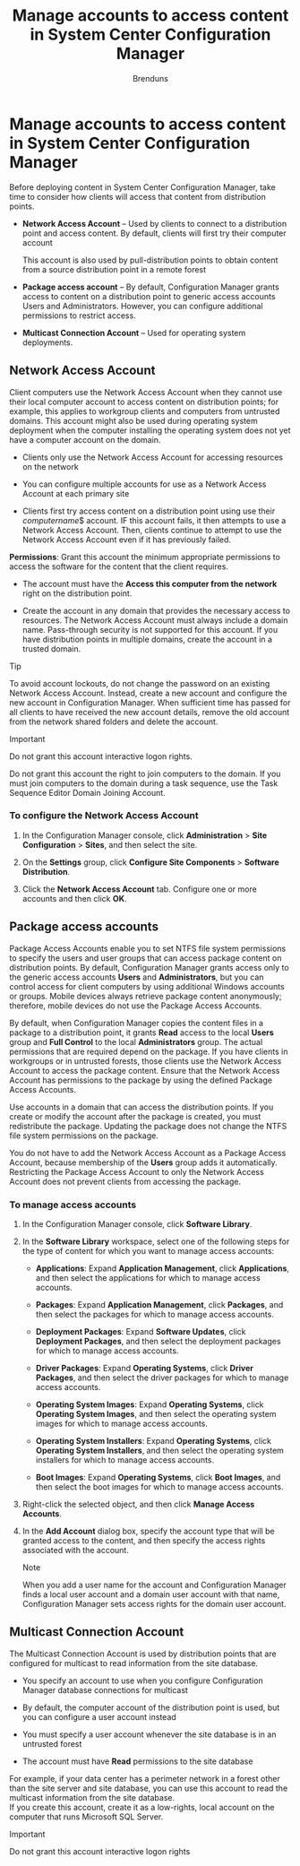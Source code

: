 ﻿---
title: "Manage accounts to access content in System Center Configuration Manager"
ms.custom: na
ms.date: 07/22/2016
ms.reviewer: na
ms.suite: na
ms.technology:
  - configmgr-other
ms.tgt_pltfrm: na
ms.topic: article
ms.assetid: a7df9d0f-fbde-47eb-97e7-3d29536424fa
caps.latest.revision: 4
author: Brenduns
---
# Manage accounts to access content in System Center Configuration Manager
Before deploying content in System Center Configuration Manager, take time to consider how clients will access that content from distribution points.  

-   **Network Access Account** – Used by clients to connect to a distribution point and access content. By default, clients will first try their computer account  

     This account is also used by pull-distribution points to obtain content from a source distribution point in a remote forest  

-   **Package access account** – By default, Configuration Manager grants access to content on a distribution point to generic access accounts Users and Administrators. However, you can configure additional permissions to restrict access.  

-   **Multicast Connection Account** – Used for operating system deployments.  

##  <a name="bkmk_NAA"></a> Network Access Account  
 Client computers use the Network Access Account when they cannot use their local computer account to access content on distribution points; for example, this applies to workgroup clients and computers from untrusted domains. This account might also be used during operating system deployment when the computer installing the operating system does not yet have a computer account on the domain.  

-   Clients only use the Network Access Account for accessing resources on the network  

-   You can configure multiple accounts for use as a Network Access Account at each primary site  

-   Clients first try access content on a distribution point using  use their *computername*$ account. IF this account fails, it then attempts to use a Network Access Account. Then, clients continue to attempt to use the Network Access Account even if it has previously failed.  

**Permissions**: Grant this account the minimum appropriate permissions to access the software for the content that the client requires.  

-   The account must have the **Access this computer from the network** right on the distribution point.  

-   Create the account in any domain that provides the necessary access to resources. The Network Access Account must always include a domain name. Pass-through security is not supported for this account. If you have distribution points in multiple domains, create the account in a trusted domain.  

> [!TIP]  
>  To avoid account lockouts, do not change the password on an existing Network Access Account. Instead, create a new account and configure the new account in Configuration Manager. When sufficient time has passed for all clients to have received the new account details, remove the old account from the network shared folders and delete the account.  

> [!IMPORTANT]  
>  Do not grant this account interactive logon rights.  
>   
>  Do not grant this account the right to join computers to the domain. If you must join computers to the domain during a task sequence, use the Task Sequence Editor Domain Joining Account.  

### To configure the Network Access Account  

1.  In the Configuration Manager console, click **Administration** >   **Site Configuration** >  **Sites**, and then select the site.  

2.  On the **Settings** group, click **Configure Site Components** > **Software Distribution**.  

3.  Click the **Network Access Account** tab. Configure one or more accounts and then click **OK**.  

##  <a name="bkmk_Paa"></a> Package access accounts  
 Package Access Accounts enable you to set NTFS file system permissions to specify the users and user groups that can access package content on distribution points. By default, Configuration Manager grants access only to the generic access accounts **Users** and **Administrators**, but you can control access for client computers by using additional Windows accounts or groups. Mobile devices always retrieve package content anonymously; therefore, mobile devices do not use the Package Access Accounts.  

 By default, when Configuration Manager copies the content files in a package to a distribution point, it grants **Read** access to the local **Users** group and **Full Control** to the local **Administrators** group. The actual permissions that are required depend on the package. If you have clients in workgroups or in untrusted forests, those clients use the Network Access Account to access the package content. Ensure that the Network Access Account has permissions to the package by using the defined Package Access Accounts.  

 Use accounts in a domain that can access the distribution points. If you create or modify the account after the package is created, you must redistribute the package. Updating the package does not change the NTFS file system permissions on the package.  

 You do not have to add the Network Access Account as a Package Access Account, because membership of the **Users** group adds it automatically. Restricting the Package Access Account to only the Network Access Account does not prevent clients from accessing the package.  

### To manage access accounts  

1.  In the Configuration Manager console, click **Software Library**.  

2.  In the **Software Library** workspace, select one of the following steps for the type of content for which you want to manage access accounts:  

    -   **Applications**: Expand **Application Management**, click **Applications**, and then select the applications for which to manage access accounts.  

    -   **Packages**: Expand **Application Management**, click **Packages**, and then select the packages for which to manage access accounts.  

    -   **Deployment Packages**: Expand **Software Updates**, click **Deployment Packages**, and then select the deployment packages for which to manage access accounts.  

    -   **Driver Packages**: Expand **Operating Systems**, click **Driver Packages**, and then select the driver packages for which to manage access accounts.  

    -   **Operating System Images**: Expand **Operating Systems**, click **Operating System Images**, and then select the operating system images for which to manage access accounts.  

    -   **Operating System Installers**: Expand **Operating Systems**, click **Operating System Installers**, and then select the operating system installers for which to manage access accounts.  

    -   **Boot Images**: Expand **Operating Systems**, click **Boot Images**, and then select the boot images for which to manage access accounts.  

3.  Right-click the selected object, and then click **Manage Access Accounts**.  

4.  In the **Add Account** dialog box, specify the account type that will be granted access to the content, and then specify the access rights associated with the account.  

    > [!NOTE]  
    >  When you add a user name for the account and Configuration Manager finds a local user account and a domain user account with that name, Configuration Manager sets access rights for the domain user account.  

##  <a name="bkmk_multi"></a> Multicast Connection Account  
 The Multicast Connection Account is used by distribution points that are configured for multicast to read information from the site database.  

-   You specify an account to use when you configure Configuration Manager database connections for multicast  

-   By default, the computer account of the distribution point is used, but you can configure a user account instead  

-   You must specify a user account whenever the site database is in an untrusted forest  

-   The account must have **Read** permissions to the site database  

For example, if your data center has a perimeter network in a forest other than the site server and site database, you can use this account to read the multicast information from the site database.  
If you create this account, create it as a low-rights, local account on the computer that runs Microsoft SQL Server.  

> [!IMPORTANT]  
>  Do not grant this account interactive logon rights  

